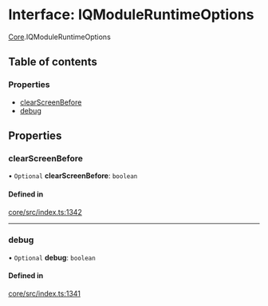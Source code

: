# Interface: IQModuleRuntimeOptions

[Core](../modules/Core.md).IQModuleRuntimeOptions

## Table of contents

### Properties

- [clearScreenBefore](Core.IQModuleRuntimeOptions.md#clearscreenbefore)
- [debug](Core.IQModuleRuntimeOptions.md#debug)

## Properties

### clearScreenBefore

• `Optional` **clearScreenBefore**: `boolean`

#### Defined in

[core/src/index.ts:1342](https://github.com/iniquitybbs/iniquity/blob/d1c5f72/packages/core/src/index.ts#L1342)

___

### debug

• `Optional` **debug**: `boolean`

#### Defined in

[core/src/index.ts:1341](https://github.com/iniquitybbs/iniquity/blob/d1c5f72/packages/core/src/index.ts#L1341)
